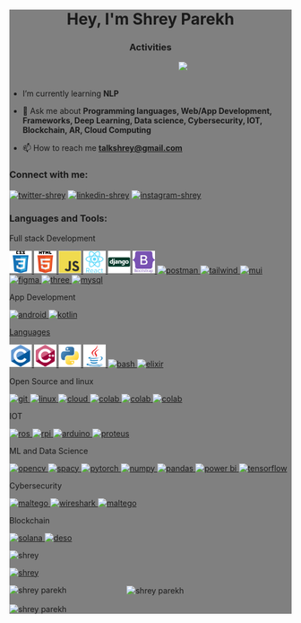 <!-- <img src="https://img-c.udemycdn.com/redactor/raw/2020-10-10_10-32-20-69d03d986e3001cfb40c457eede13a58.jpg" height=200 width=250> -->
<div style="background-color:grey">
<h1 align="center">Hey, I'm Shrey Parekh</h1>
<h3 align="center">Activities</h3>

<img width=40% align="right" src="https://c.neh.tw/thumb/f/720/c65e5d8d71a549049df2.jpg">
<br>
<br>
  
- I’m currently learning **NLP**

- 💬 Ask me about **Programming languages, Web/App Development, Frameworks, Deep Learning, Data science, Cybersecurity, IOT, Blockchain, AR, Cloud Computing**

- 📫 How to reach me **talkshrey@gmail.com**

<h3 align="left">Connect with me:</h3>
<p align="left">
<a href="https://twitter.com/Shrey68767170" target="blank"><img align="center" src="https://raw.githubusercontent.com/rahuldkjain/github-profile-readme-generator/master/src/images/icons/Social/twitter.svg" alt="twitter-shrey" height="30" width="40" /></a>
<a href="https://www.linkedin.com/in/shrey-parekh-a16644200/" target="blank"><img align="center" src="https://raw.githubusercontent.com/rahuldkjain/github-profile-readme-generator/master/src/images/icons/Social/linked-in-alt.svg" alt="linkedin-shrey" height="30" width="40" /></a>
<a href="https://www.instagram.com/_shrey003_/" target="blank"><img align="center" src="https://raw.githubusercontent.com/rahuldkjain/github-profile-readme-generator/master/src/images/icons/Social/instagram.svg" alt="instagram-shrey" height="30" width="40" /></a>
  
</p>

<h3 align="left">Languages and Tools:</h3>
<p align="left">  
  <p> Full stack Development </p>
  <p>
    <a href="https://www.w3schools.com/css/" target="_blank"> <img src="https://raw.githubusercontent.com/devicons/devicon/master/icons/css3/css3-original-wordmark.svg" alt="css3" width="40" height="40"/> </a> 
    <a href="https://www.w3.org/html/" target="_blank"> <img src="https://raw.githubusercontent.com/devicons/devicon/master/icons/html5/html5-original-wordmark.svg" alt="html5" width="40" height="40"/> </a>
    <a href="https://developer.mozilla.org/en-US/docs/Web/JavaScript" target="_blank"> <img src="https://raw.githubusercontent.com/devicons/devicon/master/icons/javascript/javascript-original.svg" alt="javascript" width="40" height="40"/> </a>
    <a href="https://reactjs.org/" target="_blank"> <img src="https://raw.githubusercontent.com/devicons/devicon/master/icons/react/react-original-wordmark.svg" alt="react" width="40" height="40"/> </a>
    <a href="https://www.djangoproject.com/" target="_blank"> <img src="https://raw.githubusercontent.com/devicons/devicon/master/icons/django/django-original.svg" alt="django" width="40" height="40"/> </a> 
  <a href="https://getbootstrap.com" target="_blank"> <img src="https://raw.githubusercontent.com/devicons/devicon/master/icons/bootstrap/bootstrap-plain-wordmark.svg" alt="bootstrap" width="40" height="40"/> </a> 
    <a href="https://postman.com" target="_blank"> <img src="https://www.vectorlogo.zone/logos/getpostman/getpostman-icon.svg" alt="postman" width="40" height="40"/> </a>
    <a href="https://tailwindcss.com/" target="_blank"> <img src="https://www.vectorlogo.zone/logos/tailwindcss/tailwindcss-icon.svg" alt="tailwind" width="40" height="40"/> </a>
    <a href="https://mui.com/" target="_blank"> <img src="https://img.stackshare.io/service/1904/default_44d81cb9fadbc3688b7e91a6d5217d0ea5358b57.png" alt="mui" width="30" height="30"/> </a>
    <a href="https://www.figma.com/" target="_blank"> <img src="https://upload.wikimedia.org/wikipedia/commons/3/33/Figma-logo.svg" alt="figma" width="35" height="35"/> </a>
    <a href="https://threejs.org/" target="_blank"> <img src="https://aws1.discourse-cdn.com/standard17/uploads/threejs/original/2X/e/e4f86d2200d2d35c30f7b1494e96b9595ebc2751.png" alt="three" width="35" height="35"> </a>   
    <a href="https://www.mysql.com/" target="_blank"> <img src="https://www.pngkey.com/png/full/269-2693201_mysql-logo-circle-png.png" alt="mysql" width="35" height="35"> </a>
  </p>
  <p> App Development </p>
  <p>
    <a href="https://developer.android.com/studio" target="_blank"> <img src="https://iconape.com/wp-content/png_logo_vector/android-robot-head.png" alt="android" width="35" height="40"/>
    <a href="https://kotlinlang.org/" target="_blank"> <img src="https://upload.wikimedia.org/wikipedia/commons/thumb/3/37/Kotlin_Icon_2021.svg/1024px-Kotlin_Icon_2021.svg.png" alt="kotlin" width="30" height="25"/>      
  </p>
  <p> Languages </p>
  <p> <a href="https://www.cprogramming.com/" target="_blank"> <img src="https://raw.githubusercontent.com/devicons/devicon/master/icons/c/c-original.svg" alt="c" width="40" height="40"/> </a> 
  <a href="https://www.w3schools.com/cpp/" target="_blank"> <img src="https://raw.githubusercontent.com/devicons/devicon/master/icons/cplusplus/cplusplus-original.svg" alt="cplusplus" width="40" height="40"/> </a>
    <a href="https://www.python.org" target="_blank"> <img src="https://raw.githubusercontent.com/devicons/devicon/master/icons/python/python-original.svg" alt="python" width="40" height="40"/> </a>
    <a href="https://www.java.com/en/" target="_blank"> <img src="https://raw.githubusercontent.com/devicons/devicon/master/icons/java/java-original.svg" alt="java" width="40" height="40"/> </a>
    <a href="https://www.gnu.org/software/bash/" target="_blank"> <img src="https://d33wubrfki0l68.cloudfront.net/a49c5f63d431650c696cfd10cb70c880726281df/c9f07/img/logo.png" alt="bash" width="30" height="40"/> </a>
    <a href="https://elixir-lang.org/" target="_blank"> <img src="https://cdn.icon-icons.com/icons2/2107/PNG/512/file_type_elixir_icon_130623.png" alt="elixir" width="40" height="40"/> </a>
  </p>
  <p> Open Source and linux </p>
  <p>
    <a href="https://git-scm.com/" target="_blank"> <img src="https://www.vectorlogo.zone/logos/git-scm/git-scm-icon.svg" alt="git" width="40" height="40"/> </a>
    <a href="https://www.linux.org/" target="_blank"> <img src="https://camo.githubusercontent.com/775cff44e1c61c0a646d44eeaba420c99ace22da815995cd69259ba53f39cf0f/68747470733a2f2f696d672e69636f6e73382e636f6d2f636f6c6f722f34382f3030303030302f6c696e75782e706e67" alt="linux" width="30" height="40"/> </a>
    <a href="https://cloud.google.com"> <img src="https://camo.githubusercontent.com/582944f6627732531ce1a2e20ad43538d1896e16a5f159ea28fd137dbb8e798a/68747470733a2f2f7777772e766563746f726c6f676f2e7a6f6e652f6c6f676f732f676f6f676c655f636c6f75642f676f6f676c655f636c6f75642d69636f6e2e737667" alt="cloud" width="40" height="40"/> </a>
    <a href="https://colab.research.google.com/?utm_source=scs-index"> <img src="https://avatars.githubusercontent.com/u/38081706?v=4" alt="colab" width="40" height="40"/> </a>
    <a href="https://ubuntu.com/"> <img src="https://encrypted-tbn0.gstatic.com/images?q=tbn:ANd9GcRwsiaLZUGQtezE7dmXL4_pkNQVo26GkZ0yl6z_EgWES_kf_cCH2AucyczbjHRSgEsKdXc&usqp=CAU" alt="colab" width="40" height="40"/> </a>
    <a href="https://www.kali.org/"> <img src="https://toppng.com/uploads/preview/kali-linux-logo-11562915225uyursxhbp6.png" alt="colab" width="40" height="40"/> </a>  
  </p>
  
  <p> IOT </p>
  <p>
    <a href="https://www.ros.org/" target="_blank"> <img src="https://styles.redditmedia.com/t5_2s5r6/styles/communityIcon_izevtzy9s7d51.png?width=256&s=f31a48eb84853857b0ff34f7e3aae70540d249b7" alt="ros" width="40" height="40"/> </a>
    <a href="https://www.raspberrypi.org/" target="_blank"> <img src="https://cdn-icons-png.flaticon.com/512/5969/5969184.png" alt="rpi" width="40" height="40"/> </a>
    <a href="https://www.arduino.cc/" target="_blank"> <img src="https://www.vernier.com/wp-content/uploads/2020/06/Arduino-Loop-logo-white.png" alt="arduino" width="48" height="40"/> </a>
    <a href="https://www.labcenter.com/" target="_blank"> <img src="https://i0.wp.com/abbaspc.net/wp-content/uploads/2020/01/Proteus-Professional-Crack-Download.png" alt="proteus" width="43" height="40"/> </a>
  </p>
 
  <p> ML and Data Science </p>
  <p>
     <a href="https://opencv.org/" target="_blank"> <img src="https://camo.githubusercontent.com/ce9fb3389462f2c9444f863e410f0d17d04b216beba8749a015011887eadfbaf/68747470733a2f2f7777772e766563746f726c6f676f2e7a6f6e652f6c6f676f732f6f70656e63762f6f70656e63762d69636f6e2e737667" alt="opencv" width="40" height="40"/> </a>
    <a href="https://spacy.io/" target="_blank"> <img src="https://upload.wikimedia.org/wikipedia/commons/thumb/8/88/SpaCy_logo.svg/2560px-SpaCy_logo.svg.png" alt="spacy" width="68" height="32"/> </a>
    <a href="https://pytorch.org/" target="_blank"> <img src="https://camo.githubusercontent.com/c895dcc921b7591d8133f091d69bce4de301c6834af8a201d6a25237c80524cf/68747470733a2f2f7777772e766563746f726c6f676f2e7a6f6e652f6c6f676f732f7079746f7263682f7079746f7263682d69636f6e2e737667" alt="pytorch" width="40" height="40"/> </a>
    <a href="https://numpy.org/" target="_blank"> <img src="https://upload.wikimedia.org/wikipedia/commons/thumb/3/31/NumPy_logo_2020.svg/2560px-NumPy_logo_2020.svg.png" alt="numpy" width="63" height="45"/> </a>
    <a href="https://pandas.pydata.org/" target="_blank"> <img src="https://pandas.pydata.org/static/img/pandas_mark.svg" alt="pandas" width="40" height="40"/> </a>
    <a href="https://powerbi.microsoft.com/en-au/" target="_blank"> <img src="https://encrypted-tbn0.gstatic.com/images?q=tbn:ANd9GcQJizP58YF8vMSSq8QmU3oLmkQppoSKsw7Grw&usqp=CAU" alt="power bi" width="40" height="40"/> </a>
    <a href="https://www.tensorflow.org/" target="_blank"> <img src="https://camo.githubusercontent.com/2696dab93dcf14522f50bf2ca978d3d13e8cc1709eb3218f092ea486c798a3d0/68747470733a2f2f75706c6f61642e77696b696d656469612e6f72672f77696b6970656469612f636f6d6d6f6e732f7468756d622f322f32642f54656e736f72666c6f775f6c6f676f2e7376672f39353770782d54656e736f72666c6f775f6c6f676f2e7376672e706e67" alt="tensorflow" width="40" height="40"/> </a>
  </p>

  <p> Cybersecurity </p>
  <p>
    <a href="https://www.maltego.com/" target="_blank"> <img src="https://taiwebs.com/upload/icons/maltego100-100.png" alt="maltego" width="40" height="40"/> </a>
    <a href="https://www.wireshark.org/" target="_blank"> <img src="https://cdn.icon-icons.com/icons2/1508/PNG/512/wireshark_104082.png" alt="wireshark" width="40" height="40"/> </a>
    <a href="https://portswigger.net/burp" target="_blank"> <img src="https://i2.wp.com/shareappscrack.com/wp-content/uploads/2021/02/be1f6631-3e12-47da-a6fd-f2e007191fae.png?fit=128%2C92&ssl=1" alt="maltego" width="40" height="40"/> </a>
  </p>
  
  <p> Blockchain </p>
  <p>
    <a href="https://solana.com/" target="_blank"> <img src="https://play-lh.googleusercontent.com/a5lCt1NVxUf6sv5zsL24KQMEJf0EJKsYoh3uZNgqNKsfAbmky5oXddLig9i8r7yX4dNm" alt="solana" width="40" height="40"/> </a>
    <a href="https://www.deso.org/" target="_blank"> <img src="https://s2.coinmarketcap.com/static/img/coins/64x64/10442.png" alt="deso" width="40" height="40"/> </a>
    
  </p>
  
  <p align="left"> <img src="https://komarev.com/ghpvc/?username=talkshrey&label=Profile%20views&color=0e75b6&style=flat" alt="shrey" /> </p>

  <p align="left"> <a href="https://github.com/talkshrey/github-profile-trophy"><img src="https://github-profile-trophy.vercel.app/?username=talkshrey" alt="shrey" /></a> </p>

<p><img align="left" src="https://github-readme-stats.vercel.app/api/top-langs?username=talkshrey&show_icons=true&locale=en&layout=compact" alt="shrey parekh" width="40%"/></p>

<p> &nbsp; <img align="center" src="https://github-readme-stats.vercel.app/api?username=talkshrey&show_icons=true&locale=en" alt="shrey parekh" width="45%"/></p>

<p><img align="center" src="https://github-readme-streak-stats.herokuapp.com/?user=talkshrey&" alt="shrey parekh" /></p>
</div>
